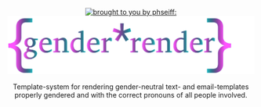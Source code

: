 <p align="center"><a href="https://github.com/phseiff"><img src="https://phseiff.com/images/brought-to-you-by-phseiff.svg" alt="brought to you by phseiff:"></a>
<img src="images/title.svg" alt="{gender*render}"></p>

<p align="center">Template-system for rendering gender-neutral text- and email-templates properly gendered and with the correct pronouns of all people involved.</p>
